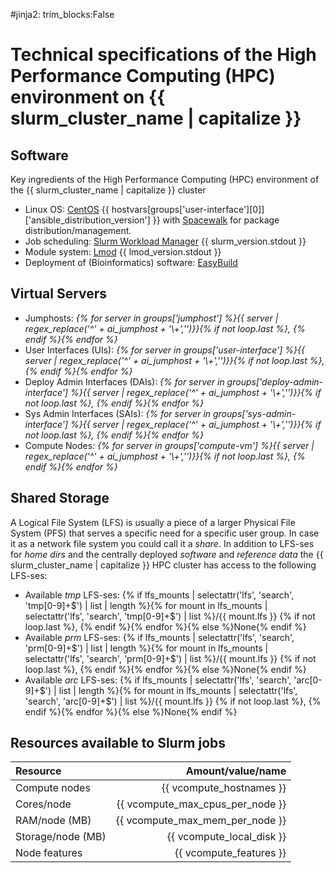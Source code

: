 #jinja2: trim_blocks:False
# Technical specifications of the High Performance Computing (HPC) environment on {{ slurm_cluster_name | capitalize }}

## Software

Key ingredients of the High Performance Computing (HPC) environment of the {{ slurm_cluster_name | capitalize }} cluster

 * Linux OS: [CentOS](https://www.centos.org/) {{ hostvars[groups['user-interface'][0]]['ansible_distribution_version'] }} with [Spacewalk](https://spacewalkproject.github.io/) for package distribution/management.
 * Job scheduling: [Slurm Workload Manager](https://slurm.schedmd.com/) {{ slurm_version.stdout }}
 * Module system: [Lmod](https://github.com/TACC/Lmod) {{ lmod_version.stdout }}
 * Deployment of (Bioinformatics) software: [EasyBuild](https://github.com/easybuilders/easybuild)

## Virtual Servers

 * Jumphosts: _{% for server in groups['jumphost'] %}{{ server | regex_replace('^' + ai_jumphost + '\\+','')}}{% if not loop.last %}, {% endif %}{% endfor %}_
 * User Interfaces (UIs): _{% for server in groups['user-interface'] %}{{ server | regex_replace('^' + ai_jumphost + '\\+','')}}{% if not loop.last %}, {% endif %}{% endfor %}_
 * Deploy Admin Interfaces (DAIs): _{% for server in groups['deploy-admin-interface'] %}{{ server | regex_replace('^' + ai_jumphost + '\\+','')}}{% if not loop.last %}, {% endif %}{% endfor %}_
 * Sys Admin Interfaces (SAIs): _{% for server in groups['sys-admin-interface'] %}{{ server | regex_replace('^' + ai_jumphost + '\\+','')}}{% if not loop.last %}, {% endif %}{% endfor %}_
 * Compute Nodes: _{% for server in groups['compute-vm'] %}{{ server | regex_replace('^' + ai_jumphost + '\\+','')}}{% if not loop.last %}, {% endif %}{% endfor %}_

## Shared Storage

A Logical File System (LFS) is usually a piece of a larger Physical File System (PFS) that serves a specific need for a specific user group. 
In case it as a network file system you could call it a _share_. 
In addition to LFS-ses for _home dirs_ and the centrally deployed _software_  and _reference data_ the {{ slurm_cluster_name | capitalize }} HPC cluster has access to the following LFS-ses:

 * Available _tmp_ LFS-ses: {% if lfs_mounts | selectattr('lfs', 'search', 'tmp[0-9]+$') | list | length %}{% for mount in lfs_mounts | selectattr('lfs', 'search', 'tmp[0-9]+$') | list %}/{{ mount.lfs }} {% if not loop.last %}, {% endif %}{% endfor %}{% else %}None{% endif %}
 * Available _prm_ LFS-ses: {% if lfs_mounts | selectattr('lfs', 'search', 'prm[0-9]+$') | list | length %}{% for mount in lfs_mounts | selectattr('lfs', 'search', 'prm[0-9]+$') | list %}/{{ mount.lfs }} {% if not loop.last %}, {% endif %}{% endfor %}{% else %}None{% endif %}
 * Available _arc_ LFS-ses: {% if lfs_mounts | selectattr('lfs', 'search', 'arc[0-9]+$') | list | length %}{% for mount in lfs_mounts | selectattr('lfs', 'search', 'arc[0-9]+$') | list %}/{{ mount.lfs }} {% if not loop.last %}, {% endif %}{% endfor %}{% else %}None{% endif %}

## Resources available to Slurm jobs

| Resource            | Amount/value/name                      |
|:------------------- | --------------------------------------:|
| Compute nodes       | {{ vcompute_hostnames }}               |
| Cores/node          | {{ vcompute_max_cpus_per_node }}       |
| RAM/node \(MB\)     | {{ vcompute_max_mem_per_node }}        |
| Storage/node \(MB\) | {{ vcompute_local_disk }}              |
| Node features       | {{ vcompute_features }}                |


